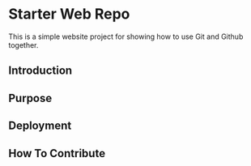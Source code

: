 # Starter Web Repo

This is a simple website project for showing how to use Git and Github together.

## Introduction

## Purpose

## Deployment

## How To Contribute